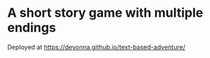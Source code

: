 # A short story game with multiple endings
Deployed at https://deyonna.github.io/text-based-adventure/
